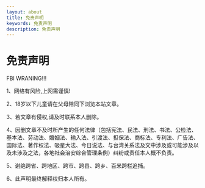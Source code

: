 ```yaml
---
layout: about
title: 免责声明
keywords: 免责声明
description: 免责声明
---
```


# 免责声明

FBI WRANING!!!

1、网络有风险,上网需谨慎!

2、18岁以下儿童请在父母陪同下浏览本站文章。

3、若文章有侵权,请及时联系本人删除。

4、因删文章不及时所产生的任何法律（包括宪法、民法、刑法、书法、公检法、基本法、劳动法、婚姻法、输入法、引渡法、担保法、商标法、专利法、广告法、国际法、著作权法、吸星大法、今日说法、与台湾关系法及文中涉及或可能涉及以及未涉及之法，各地社会治安综合管理条例）纠纷或责任本人概不负责。

5、谢绝跨省、跨地区、跨市、跨县、跨乡、百米跨栏追捕。

6、此声明最终解释权归本人所有。



